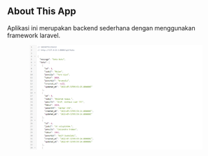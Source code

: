 ## About This App
Aplikasi ini merupakan backend sederhana dengan menggunakan framework laravel.

<p align="center"><a href="https://laravel.com" target="_blank"><img src="https://github.com/leniwibowo/laravel-rest/blob/main/screenshot/Screenshot%202022-07-31%20131450.png" width="400"></a></p>


